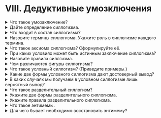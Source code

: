 # VIII. Дедуктивные умозключения

<details>
  <summary>Что такое умозаключение?</summary>

  Умозаключение - это логическое действие посредством которого из двух или нескольких суждений мы получаем новое суждение.

</details>

<details>
  <summary>Дайте определение силлогизма.</summary>

  Силлогизм, или дедуктивное умозаключение, - это такое умозаключение, в котором из двух данных суждений выводитсяя третье суждение, причём одно из двух данных суждений - непременно общеее.

</details>

<details>
  <summary>Что входит в состав силлогизма?</summary>

  В состав силлогизма входят две посылки (или предпосылки) и заключение (или вывод).

</details>

<details>
  <summary>Назовите термины силлогизма. Укажите роль в силлогизме каждого термина.</summary>

  Меньший термин - это подлежащее заключения.

  Больший термин - это сказуемое заключения.

  Средний термин - это связующее звено между посылками.

</details>

<details>
  <summary>Что такое аксиома силлогизма? Сформулируйте её.</summary>
</details>

<details>
  <summary>При каких условиях может быть истинным заключение силлогизма?</summary>
</details>

<details>
  <summary>Назовите правила силлгизма.</summary>
</details>

<details>
  <summary>Чем различаются фигуры силлогизма?</summary>
</details>

<details>
  <summary>Что такое условный силлогизм? (Приведите примеры.)</summary>
</details>

<details>
  <summary>Какие две формы условного силлогизма дают достоверный вывод?</summary>
</details>

<details>
  <summary>В каких случаях мы получаем в условном силлогизме лишь вероятный вывод?</summary>
</details>

<details>
  <summary>Что такое разделительный силлогизм?</summary>
</details>

<details>
  <summary>Укажите две формы разделительного силлогизма.</summary>
</details>

<details>
  <summary>Укажите правила разделительного силлогизма.</summary>
</details>

<details>
  <summary>Что такое энтимемы.</summary>
</details>

<details>
  <summary>Для чего бывает необходимо восстановить энтимему?</summary>
</details>
